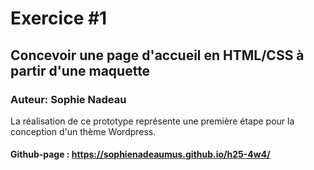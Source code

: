 # Exercice #1
## Concevoir une page d'accueil en HTML/CSS à partir d'une maquette
### Auteur: Sophie Nadeau
La réalisation de ce prototype représente une première étape pour la conception d'un thème Wordpress.

#### Github-page : https://sophienadeaumus.github.io/h25-4w4/